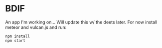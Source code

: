 
# BDIF

An app I'm working on... Will update this w/ the deets later. For now install meteor and vulcan.js and run:

```
npm install
npm start
```